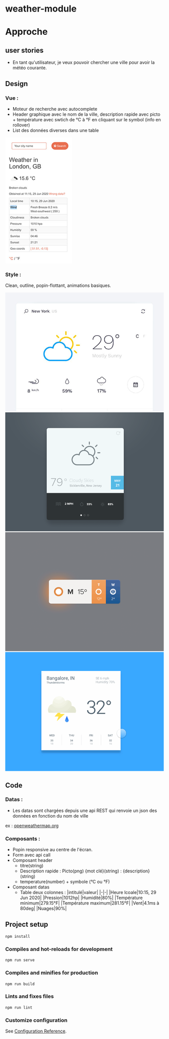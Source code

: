 # weather-module

# Approche

## user stories

- En tant qu'utilisateur, je veux pouvoir chercher une ville pour avoir la météo courante.


## Design

### Vue :

- Moteur de recherche avec autocomplete
- Header graphique avec le nom de la ville, description rapide avec picto + température avec swtich de °C à °F en cliquant sur le symbol (info en rollover)
- List des données diverses dans une table

![ex1](mdcontent/module-ex1.jpg)

### Style :

Clean, outline, popin-flottant, animations basiques.

![ex1](mdcontent/design-ex1.jpg)![ex2](mdcontent/design-ex2.png)![ex2](mdcontent/design-ex3.gif)![ex2](mdcontent/material_design_weather.gif)

## Code

### Datas :

- Les datas sont chargées depuis une api REST qui renvoie un json des données en fonction du nom de ville

ex : [openweathermap.org](https://samples.openweathermap.org/data/2.5/weather?q=London,uk&appid=439d4b804bc8187953eb36d2a8c26a02)

### Composants :

- Popin responsive au centre de l'écran.
 - Form avec api call
 - Composant header
    - titre(string)
    - Description rapide : Picto(png) {mot clé}(string) : {description}(string)
    - temperature(number) + symbole (°C ou °F)
 - Composant datas
    - Table deux colonnes :
  |intitulé|valeur|
  |-|-|
  |Heure lcoale|10:15, 29 Jun 2020|
  |Pression|1012hp|
  |Humidité|80%|
  |Température minimum|279.15°F|
  |Température maximum|281.15°F|
  |Vent|4.1ms à 80deg|
  |Nuages|90%|



## Project setup
```
npm install
```

### Compiles and hot-reloads for development
```
npm run serve
```

### Compiles and minifies for production
```
npm run build
```

### Lints and fixes files
```
npm run lint
```

### Customize configuration
See [Configuration Reference](https://cli.vuejs.org/config/).
